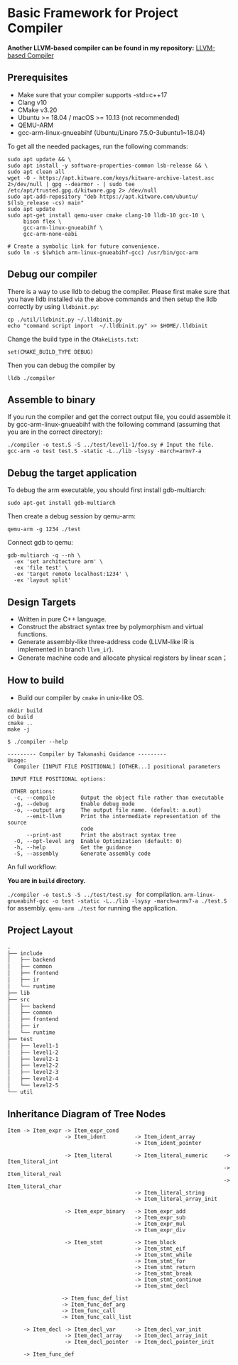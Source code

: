 # Basic Framework for Project Compiler

**Another LLVM-based compiler can be found in my repository:** [LLVM-based Compiler](https://github.com/hiroki-chen/LLVMCompiler)

## Prerequisites

* Make sure that your compiler supports -std=c++17
* Clang v10
* CMake v3.20
* Ubuntu >= 18.04 / macOS >= 10.13 (not recommended)
* QEMU-ARM
* gcc-arm-linux-gnueabihf (Ubuntu/Linaro 7.5.0-3ubuntu1~18.04)

To get all the needed packages, run the following commands:

```shell
sudo apt update && \
sudo apt install -y software-properties-common lsb-release && \
sudo apt clean all
wget -O - https://apt.kitware.com/keys/kitware-archive-latest.asc 2>/dev/null | gpg --dearmor - | sudo tee /etc/apt/trusted.gpg.d/kitware.gpg 2> /dev/null
sudo apt-add-repository "deb https://apt.kitware.com/ubuntu/ $(lsb_release -cs) main"
sudo apt update
sudo apt-get install qemu-user cmake clang-10 lldb-10 gcc-10 \
     bison flex \
     gcc-arm-linux-gnueabihf \
     gcc-arm-none-eabi

# Create a symbolic link for future convenience.
sudo ln -s $(which arm-linux-gnueabihf-gcc) /usr/bin/gcc-arm
```

## Debug our compiler

There is a way to use lldb to debug the compiler. Please first make sure that you have lldb installed via the above commands and then setup the lldb correctly by using `lldbinit.py`:

```shell
cp ./util/lldbinit.py ~/.lldbinit.py
echo "command script import  ~/.lldbinit.py" >> $HOME/.lldbinit
```

Change the build type in the `CMakeLists.txt`:
```shell
set(CMAKE_BUILD_TYPE DEBUG)
```

Then you can debug the compiler by

```shell
lldb ./compiler
```

## Assemble to binary

If you run the compiler and get the correct output file, you could assemble it by gcc-arm-linux-gnueabihf with the following command (assuming that you are in the correct directory):

```shell
./compiler -o test.S -S ../test/level1-1/foo.sy # Input the file.
gcc-arm -o test test.S -static -L../lib -lsysy -march=armv7-a
```

## Debug the target application

To debug the arm executable, you should first install gdb-multiarch:

```shell
sudo apt-get install gdb-multiarch
```

Then create a debug session by qemu-arm:

```shell
qemu-arm -g 1234 ./test
```

Connect gdb to qemu:

```shell
gdb-multiarch -q --nh \ 
  -ex 'set architecture arm' \
  -ex 'file test' \
  -ex 'target remote localhost:1234' \
  -ex 'layout split'
```

## Design Targets

* Written in pure C++ language.
* Construct the abstract syntax tree by polymorphism and virtual functions.
* Generate assembly-like three-address code (LLVM-like IR is implemented in branch `llvm_ir`). 
* Generate machine code and allocate physical registers by linear scan；

## How to build

* Build our compiler by `cmake` in unix-like OS.

```shell
mkdir build
cd build
cmake ..
make -j
```

```shell
$ ./compiler --help

--------- Compiler by Takanashi Guidance ---------
Usage:
  Compiler [INPUT FILE POSITIONAL] [OTHER...] positional parameters

 INPUT FILE POSITIONAL options:

 OTHER options:
  -c, --compile        Output the object file rather than executable
  -g, --debug          Enable debug mode
  -o, --output arg     The output file name. (default: a.out)
      --emit-llvm      Print the intermediate representation of the source 
                       code
      --print-ast      Print the abstract syntax tree
  -O, --opt-level arg  Enable Optimization (default: 0)
  -h, --help           Get the guidance
  -S, --assembly       Generate assembly code
```

An full workflow:

**You are in `build` directory.**

`./compiler -o test.S -S ../test/test.sy ` for compilation.
`arm-linux-gnueabihf-gcc -o test -static -L../lib -lsysy -march=armv7-a ./test.S` for assembly.
`qemu-arm ./test` for running the application.

## Project Layout

```txt
.
├── include
│   ├── backend
│   ├── common
│   ├── frontend
│   ├── ir
│   └── runtime
├── lib
├── src
│   ├── backend
│   ├── common
│   ├── frontend
│   ├── ir
│   └── runtime
├── test
│   ├── level1-1
│   ├── level1-2
│   ├── level2-1
│   ├── level2-2
│   ├── level2-3
│   ├── level2-4
│   └── level2-5
└── util
```

## Inheritance Diagram of Tree Nodes

```
Item -> Item_expr -> Item_expr_cond
                  -> Item_ident         -> Item_ident_array
                                        -> Item_ident_pointer

                  -> Item_literal       -> Item_literal_numeric     -> Item_literal_int
                                                                    -> Item_literal_real
                                                                    -> Item_literal_char
                                        -> Item_literal_string
                                        -> Item_literal_array_init

                  -> Item_expr_binary   -> Item_expr_add
                                        -> Item_expr_sub
                                        -> Item_expr_mul
                                        -> Item_expr_div
                                                
                  -> Item_stmt          -> Item_block
                                        -> Item_stmt_eif
                                        -> Item_stmt_while
                                        -> Item_stmt_for
                                        -> Item_stmt_return
                                        -> Item_stmt_break
                                        -> Item_stmt_continue
                                        -> Item_stmt_decl
                 
                 -> Item_func_def_list
                 -> Item_func_def_arg
                 -> Item_func_call
                 -> Item_func_call_list

     -> Item_decl -> Item_decl_var      -> Item_decl_var_init
                  -> Item_decl_array    -> Item_decl_array_init
                  -> Item_decl_pointer  -> Item_decl_pointer_init

     -> Item_func_def
```
